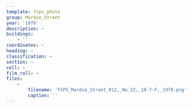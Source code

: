 ```yaml
---
template: fsps_photo
group: Mardie_Street
year: '1979'
description: ~
buildings:
    - ''
coordinates: ~
heading: ~
classification: ~
section: ~
cell: ~
film_roll: ~
files:
    -
        filename: 'FSPS_Mardie_Street_012,_No_22,_18-7-F,_1979.png'
        caption: ''
---
```

